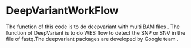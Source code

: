 # DeepVariantWorkFlow
The function of this code is to do deepvariant with multi BAM files . The function of DeepVariant is to do WES flow to detect the SNP or SNV in the file of fastq.The deepvariant packages are developed by Google team . 

